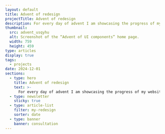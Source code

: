 ```yaml
---
layout: default
title: Advent of redesign
projectTitle: Advent of redesign
description: For every day of advent I am showcasing the progress of my website redesign.
thumbnail:
  src: advent_usqyhu
  alt: Screenshot of the “Advent of UI components” home page.
  width: 759
  height: 459
type: articles
display: true
tags:
  - projects
date: 2024-12-01
sections:
  - type: hero
    title: Advent of redesign
    text: >-
      For every day of advent I am showcasing the progress of my website redesign.
  - type: newsletter
    sticky: true
  - type: article-list
    filter: my-redesign
    sorter: date
  - type: banner
    banner: consultation
---
```

